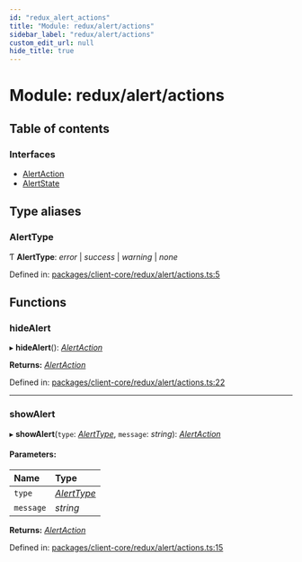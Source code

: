 ```yaml
---
id: "redux_alert_actions"
title: "Module: redux/alert/actions"
sidebar_label: "redux/alert/actions"
custom_edit_url: null
hide_title: true
---
```


# Module: redux/alert/actions

## Table of contents

### Interfaces

- [AlertAction](../interfaces/redux_alert_actions.alertaction.md)
- [AlertState](../interfaces/redux_alert_actions.alertstate.md)

## Type aliases

### AlertType

Ƭ **AlertType**: *error* \| *success* \| *warning* \| *none*

Defined in: [packages/client-core/redux/alert/actions.ts:5](https://github.com/xr3ngine/xr3ngine/blob/66a84a950/packages/client-core/redux/alert/actions.ts#L5)

## Functions

### hideAlert

▸ **hideAlert**(): [*AlertAction*](../interfaces/redux_alert_actions.alertaction.md)

**Returns:** [*AlertAction*](../interfaces/redux_alert_actions.alertaction.md)

Defined in: [packages/client-core/redux/alert/actions.ts:22](https://github.com/xr3ngine/xr3ngine/blob/66a84a950/packages/client-core/redux/alert/actions.ts#L22)

___

### showAlert

▸ **showAlert**(`type`: [*AlertType*](redux_alert_actions.md#alerttype), `message`: *string*): [*AlertAction*](../interfaces/redux_alert_actions.alertaction.md)

#### Parameters:

Name | Type |
:------ | :------ |
`type` | [*AlertType*](redux_alert_actions.md#alerttype) |
`message` | *string* |

**Returns:** [*AlertAction*](../interfaces/redux_alert_actions.alertaction.md)

Defined in: [packages/client-core/redux/alert/actions.ts:15](https://github.com/xr3ngine/xr3ngine/blob/66a84a950/packages/client-core/redux/alert/actions.ts#L15)
